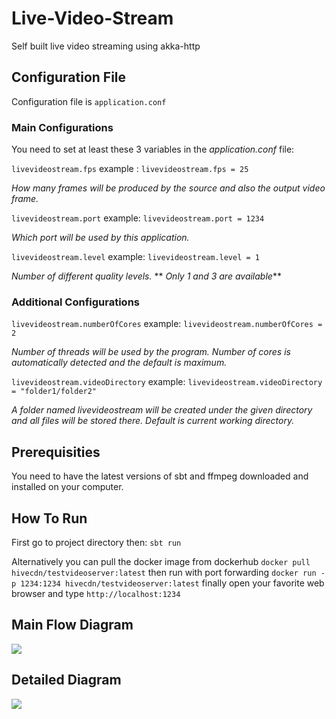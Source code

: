 # Live-Video-Stream
Self built live video streaming using akka-http

## Configuration File

Configuration file is ```application.conf```

### Main Configurations
You need to set at least these 3 variables in the _application.conf_ file:

```livevideostream.fps``` example : ```livevideostream.fps = 25 ```

_How many frames will be produced by the source and also the output video frame._

```livevideostream.port``` example: ```livevideostream.port = 1234```

_Which port will be used by this application._

```livevideostream.level``` example: ```livevideostream.level = 1```

_Number of different quality levels._ ** _Only 1 and 3 are available_**

### Additional Configurations

```livevideostream.numberOfCores``` example: ```livevideostream.numberOfCores = 2```

_Number of threads will be used by the program. Number of cores is automatically detected and the default is maximum._

```livevideostream.videoDirectory``` example: ```livevideostream.videoDirectory = "folder1/folder2" ```

_A folder named livevideostream will be created under the given directory and all files will be stored there. Default is current working directory._

## Prerequisities

You need to have the latest versions of sbt and ffmpeg downloaded and installed on your computer.

## How To Run

First go to project directory then: ```sbt run```

Alternatively you can pull the docker image from dockerhub
```docker pull hivecdn/testvideoserver:latest```
then run with port forwarding
```docker run -p 1234:1234 hivecdn/testvideoserver:latest```
finally open your favorite web browser and type
```http://localhost:1234```



## Main Flow Diagram

<img src="https://github.com/eminayar/Live-Video-Stream/blob/master/diagram.png">

## Detailed Diagram

<img src="https://github.com/eminayar/Live-Video-Stream/blob/master/Detailed_diagram.png">
